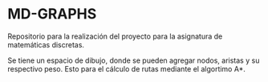 # MD-GRAPHS
Repositorio para la realización del proyecto para la asignatura de matemáticas discretas.

Se tiene un espacio de dibujo, donde se pueden agregar nodos, aristas y su respectivo peso. Esto para el cálculo de rutas mediante el algortimo A*.
